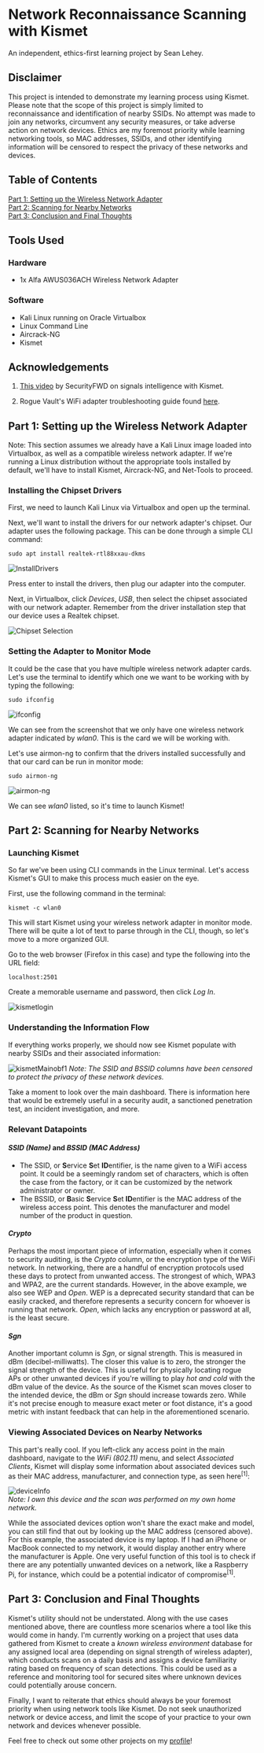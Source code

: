 # Network Reconnaissance Scanning with Kismet
An independent, ethics-first learning project by Sean Lehey.

## **Disclaimer**
This project is intended to demonstrate my learning process using Kismet. Please note that the scope of this project is simply limited to reconnaissance and identification of nearby SSIDs. No attempt was made to join any networks, circumvent any security measures, or take adverse action on network devices. Ethics are my foremost priority while learning networking tools, so MAC addresses, SSIDs, and other identifying information will be censored to respect the privacy of these networks and devices.

## Table of Contents

[Part 1: Setting up the Wireless Network Adapter](#part-1-setting-up-the-wireless-network-adapter)   
[Part 2: Scanning for Nearby Networks](#part-2-scanning-for-nearby-networks)   
[Part 3: Conclusion and Final Thoughts](#part-3-conclusion-and-final-thoughts)   

## **Tools Used**

### **Hardware**
- 1x Alfa AWUS036ACH Wireless Network Adapter

### **Software**
- Kali Linux running on Oracle Virtualbox    
- Linux Command Line
- Aircrack-NG  
- Kismet  


## **Acknowledgements**
1. [This video](https://www.youtube.com/watch?v=Qs9xPmUqzHI) by SecurityFWD on signals intelligence with Kismet.

2. Rogue Vault's WiFi adapter troubleshooting guide found [here](https://www.youtube.com/watch?v=aXagM9G_nFE).


## Part 1: Setting up the Wireless Network Adapter
Note: This section assumes we already have a Kali Linux image loaded into Virtualbox, as well as a compatible wireless network adapter. If we're running a Linux distribution without the appropriate tools installed by default, we'll have to install Kismet, Aircrack-NG, and Net-Tools to proceed.

### Installing the Chipset Drivers
First, we need to launch Kali Linux via Virtualbox and open up the terminal.

Next, we'll want to install the drivers for our network adapter's chipset. Our adapter uses the following package. This can be done through a simple CLI command:

`sudo apt install realtek-rtl88xxau-dkms`

![InstallDrivers](https://user-images.githubusercontent.com/107720480/174893689-2321bb0c-fe22-42d3-88d0-212cef4715c1.png)

Press enter to install the drivers, then plug our adapter into the computer.

Next, in Virtualbox, click *Devices*, *USB*, then select the chipset associated with our network adapter. Remember from the driver installation step that our device uses a Realtek chipset.

![Chipset Selection](https://user-images.githubusercontent.com/107720480/174895424-2bba50ca-d9d6-4d9d-b5b7-0b475e5da627.png)


### Setting the Adapter to Monitor Mode

It could be the case that you have multiple wireless network adapter cards. Let's use the terminal to identify which one we want to be working with by typing the following:

`sudo ifconfig`

![ifconfig](https://user-images.githubusercontent.com/107720480/174899710-26a8f1f6-c357-4afc-a5c5-5d3dad022ff7.png)

We can see from the screenshot that we only have one wireless network adapter indicated by *wlan0*. This is the card we will be working with.

Let's use airmon-ng to confirm that the drivers installed successfully and that our card can be run in monitor mode:

`sudo airmon-ng`

![airmon-ng](https://user-images.githubusercontent.com/107720480/174901436-df735093-8add-4b13-9864-86669cf3f351.png)

We can see *wlan0* listed, so it's time to launch Kismet!


## Part 2: Scanning for Nearby Networks

### Launching Kismet

So far we've been using CLI commands in the Linux terminal. Let's access Kismet's GUI to make this process much easier on the eye.

First, use the following command in the terminal:

`kismet -c wlan0`

This will start Kismet using your wireless network adapter in monitor mode. There will be quite a lot of text to parse through in the CLI, though, so let's move to a more organized GUI.

Go to the web browser (Firefox in this case) and type the following into the URL field:

`localhost:2501`

Create a memorable username and password, then click *Log In*.

![kismetlogin](https://user-images.githubusercontent.com/107720480/174903486-1a22ff17-09f7-4a65-be15-20ca6d8c7ecb.png)

### Understanding the Information Flow

If everything works properly, we should now see Kismet populate with nearby SSIDs and their associated information:

![kismetMainobf1](https://user-images.githubusercontent.com/107720480/174914354-c231e4fa-69fb-44ee-b2c5-702f5bfda8f4.png)
*Note: The SSID and BSSID columns have been censored to protect the privacy of these network devices.*

Take a moment to look over the main dashboard. There is information here that would be extremely useful in a security audit, a sanctioned penetration test, an incident investigation, and more.

### Relevant Datapoints

#### *SSID (Name)* and *BSSID (MAC Address)*

- The SSID, or **S**ervice **S**et **ID**entifier, is the name given to a WiFi access point. It could be a seemingly random set of characters, which is often the case from the factory, or it can be customized by the network administrator or owner.
- The BSSID, or **B**asic **S**ervice **S**et **ID**entifier is the MAC address of the wireless access point. This denotes the manufacturer and model number of the product in question.

#### *Crypto*

Perhaps the most important piece of information, especially when it comes to security auditing, is the *Crypto* column, or the encryption type of the WiFi network. In networking, there are a handful of encryption protocols used these days to protect from unwanted access. The strongest of which, WPA3 and WPA2, are the current standards. However, in the above example, we also see WEP and *Open*. WEP is a deprecated security standard that can be easily cracked, and therefore represents a security concern for whoever is running that network. *Open*, which lacks any encryption or password at all, is the least secure.

#### *Sgn*

Another important column is *Sgn*, or signal strength. This is measured in dBm (decibel-milliwatts). The closer this value is to zero, the stronger the signal strength of the device. This is useful for physically locating rogue APs or other unwanted devices if you're willing to play *hot and cold* with the dBm value of the device. As the source of the Kismet scan moves closer to the intended device, the dBm or *Sgn* should increase towards zero. While it's not precise enough to measure exact meter or foot distance, it's a good metric with instant feedback that can help in the aforementioned scenario.

### Viewing Associated Devices on Nearby Networks

This part's really cool. If you left-click any access point in the main dashboard, navigate to the *WiFi (802.11)* menu, and select *Associated Clients*, Kismet will display some information about associated devices such as their MAC address, manufacturer, and connection type, as seen here<sup>[1]</sup>:

![deviceInfo](https://user-images.githubusercontent.com/107720480/174921103-ce1e1dde-330f-421c-90fc-915b12cad15a.png)   
*Note: I own this device and the scan was performed on my own home network.*

While the associated devices option won't share the exact make and model, you can still find that out by looking up the MAC address (censored above). For this example, the associated device is my laptop. If I had an iPhone or MacBook connected to my network, it would display another entry where the manufacturer is Apple. One very useful function of this tool is to check if there are any potentially unwanted devices on a network, like a Raspberry Pi, for instance, which could be a potential indicator of compromise<sup>[1]</sup>.


## Part 3: Conclusion and Final Thoughts

Kismet's utility should not be understated. Along with the use cases mentioned above, there are countless more scenarios where a tool like this would come in handy. I'm currently working on a project that uses data gathered from Kismet to create a *known wireless environment* database for any assigned local area (depending on signal strength of wireless adapter), which conducts scans on a daily basis and assigns a device familiarity rating based on frequency of scan detections. This could be used as a reference and monitoring tool for secured sites where unknown devices could potentially arouse concern.

Finally, I want to reiterate that ethics should always be your foremost priority when using network tools like Kismet. Do not seek unauthorized network or device access, and limit the scope of your practice to your own network and devices whenever possible.

Feel free to check out some other projects on my [profile](https://github.com/seanlehey)!
